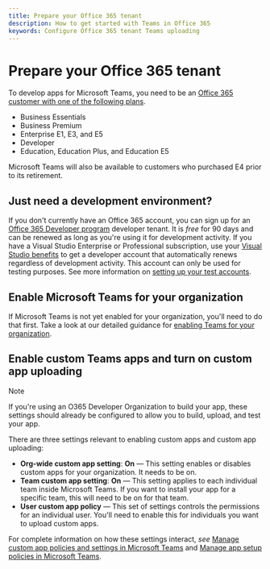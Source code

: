 ```yaml
---
title: Prepare your Office 365 tenant
description: How to get started with Teams in Office 365
keywords: Configure Office 365 tenant Teams uploading
---
```

# Prepare your Office 365 tenant

To develop apps for Microsoft Teams, you need to be an [Office 365 customer with one of the following plans](https://products.office.com/business/compare-more-office-365-for-business-plans).

* Business Essentials
* Business Premium
* Enterprise E1, E3, and E5
* Developer
* Education, Education Plus, and Education E5

Microsoft Teams will also be available to customers who purchased E4 prior to its retirement.

## Just need a development environment?

If you don't currently have an Office 365 account, you can sign up for an [Office 365 Developer program](https://dev.office.com/devprogram) developer tenant. It is *free* for 90 days and can be renewed as long as you're using it for development activity. If you have a Visual Studio Enterprise or Professional subscription, use your [Visual Studio benefits](https://aka.ms/MyVisualStudioBenefits) to get a developer account that automatically renews regardless of development activity. This account can only be used for testing purposes. See more information on [setting up your test accounts](https://docs.microsoft.com/office/developer-program/office-365-developer-program-get-started).

## Enable Microsoft Teams for your organization

If Microsoft Teams is not yet enabled for your organization, you'll need to do that first. Take a look at our detailed guidance for [enabling Teams for your organization](microsoftteams/enable-features-office-365).

## Enable custom Teams apps and turn on custom app uploading

> [!Note] 
> If you're using an O365 Developer Organization to build your app, these settings should already be configured to allow you to build, upload, and test your app.

There are three settings relevant to enabling custom apps and custom app uploading:

* **Org-wide custom app setting**: **On** — This setting enables or disables custom apps for your organization. It needs to be on. 
* **Team custom app setting**: **On** — This setting applies to each individual team inside Microsoft Teams. If you want to install your app for a specific team, this will need to be on for that team.
* **User custom app policy** — This set of settings controls the permissions for an individual user. You'll need to enable this for individuals you want to upload custom apps.

For complete information on how these settings interact, *see* [Manage custom app policies and settings in Microsoft Teams](/microsoftteams/teams-custom-app-policies-and-settings) and [Manage app setup policies in Microsoft Teams](/microsoftteams/teams-app-setup-policies).
